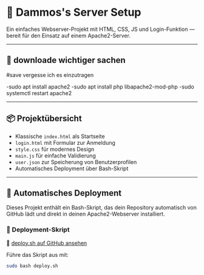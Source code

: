 # 🔐 Dammos's Server Setup

Ein einfaches Webserver-Projekt mit HTML, CSS, JS und Login-Funktion — bereit für den Einsatz auf einem Apache2-Server.

---
##  📄 downloade wichtiger sachen

#save vergesse ich es einzutragen

-sudo apt install apache2
-sudo apt install php libapache2-mod-php
-sudo systemctl restart apache2

---

## 📦 Projektübersicht

- Klassische `index.html` als Startseite
- `login.html` mit Formular zur Anmeldung
- `style.css` für modernes Design
- `main.js` für einfache Validierung
- `user.json` zur Speicherung von Benutzerprofilen
- Automatisches Deployment über Bash-Skript

---

## 🚀 Automatisches Deployment

Dieses Projekt enthält ein Bash-Skript, das dein Repository automatisch von GitHub lädt und direkt in deinen Apache2-Webserver installiert.

### 📄 Deployment-Skript

🔗 [deploy.sh auf GitHub ansehen](https://github.com/Dammo44/server/blob/main/deploy.sh)

Führe das Skript aus mit:

```bash
sudo bash deploy.sh
